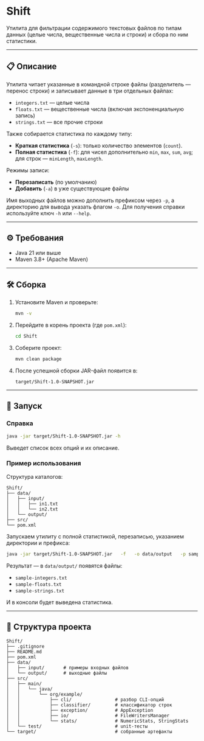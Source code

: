 # Shift

Утилита для фильтрации содержимого текстовых файлов по типам данных (целые числа, вещественные числа и строки) и сбора по ним статистики.

---

## 📋 Описание

Утилита читает указанные в командной строке файлы (разделитель — перенос строки) и записывает данные в три отдельных файлах:

- `integers.txt` — целые числа
- `floats.txt` — вещественные числа (включая экспоненциальную запись)
- `strings.txt` — все прочие строки

Также собирается статистика по каждому типу:

- **Краткая статистика** (`-s`): только количество элементов (`count`).
- **Полная статистика** (`-f`): для чисел дополнительно `min`, `max`, `sum`, `avg`; для строк — `minLength`, `maxLength`.

Режимы записи:

- **Перезаписать** (по умолчанию)
- **Добавить** (`-a`) в уже существующие файлы

Имя выходных файлов можно дополнить префиксом через `-p`, а директорию для вывода указать флагом `-o`.
Для получения справки используйте ключ `-h` или `--help`.

---

## ⚙️ Требования

- Java 21 или выше
- Maven 3.8+ (Apache Maven)

---

## 🛠️ Сборка

1. Установите Maven и проверьте:
   ```bash
   mvn -v
   ```
2. Перейдите в корень проекта (где `pom.xml`):
   ```bash
   cd Shift
   ```
3. Соберите проект:
   ```bash
   mvn clean package
   ```
4. После успешной сборки JAR-файл появится в:
   ```
   target/Shift-1.0-SNAPSHOT.jar
   ```

---

## 🚀 Запуск

### Справка

```bash
java -jar target/Shift-1.0-SNAPSHOT.jar -h
```

Выведет список всех опций и их описание.

### Пример использования

Структура каталогов:

```
Shift/
├── data/
│   ├── input/
│   │   ├── in1.txt
│   │   └── in2.txt
│   └── output/
├── src/
└── pom.xml
```

Запускаем утилиту с полной статистикой, перезаписью, указанием директории и префикса:

```bash
java -jar target/Shift-1.0-SNAPSHOT.jar   -f   -o data/output   -p sample-   data/input/in1.txt data/input/in2.txt
```

Результат — в `data/output/` появятся файлы:

- `sample-integers.txt`
- `sample-floats.txt`
- `sample-strings.txt`

И в консоли будет выведена статистика.

---

## 📂 Структура проекта

```
Shift/
├── .gitignore
├── README.md
├── pom.xml
├── data/
│   ├── input/       # примеры входных файлов
│   └── output/      # выходные файлы
├── src/
│   ├── main/
│   │   └── java/
│   │       └── org/example/
│   │           ├── cli/                # разбор CLI-опций
│   │           ├── classifier/         # классификатор строк
│   │           ├── exception/          # AppException
│   │           ├── io/                 # FileWritersManager
│   │           └── stats/              # NumericStats, StringStats
│   └── test/                           # unit-тесты
└── target/                             # собранные артефакты
```

